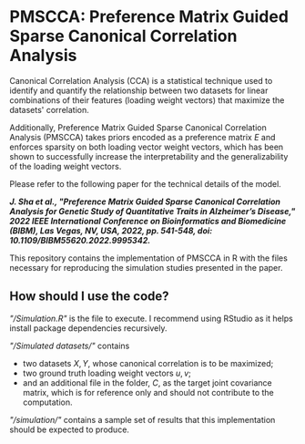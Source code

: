 
# PMSCCA: Preference Matrix Guided Sparse Canonical Correlation Analysis

Canonical Correlation Analysis (CCA) is a statistical technique used to identify and quantify the relationship between two datasets for linear combinations of their features (loading weight vectors) that maximize the datasets' correlation. 

Additionally, Preference Matrix Guided Sparse Canonical Correlation Analysis (PMSCCA) takes priors encoded as a preference matrix $E$ and enforces sparsity on both loading vector weight vectors, which has been shown to successfully increase the interpretability and the generalizability of the loading weight vectors.

Please refer to the following paper for the technical details of the model.

***J. Sha et al., "Preference Matrix Guided Sparse Canonical Correlation Analysis for Genetic Study of Quantitative Traits in Alzheimer’s Disease," 2022 IEEE International Conference on Bioinformatics and Biomedicine (BIBM), Las Vegas, NV, USA, 2022, pp. 541-548, doi: 10.1109/BIBM55620.2022.9995342.***

This repository contains the implementation of PMSCCA in R with the files necessary for reproducing the simulation studies presented in the paper.


## How should I use the code?

*"/Simulation.R"* is the file to execute. I recommend using RStudio as it helps install package dependencies recursively.

*"/Simulated datasets/"* contains 
- two datasets $X,Y$, whose canonical correlation is to be maximized;
- two ground truth loading weight vectors $u,v$;
- and an additional file in the folder, $C$, as the target joint covariance matrix, which is for reference only and should not contribute to the computation.

*"/simulation/"* contains a sample set of results that this implementation should be expected to produce.
